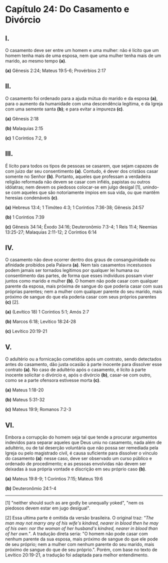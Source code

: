 # Capítulo 24: Do Casamento e Divórcio

## **I.**
O casamento deve ser entre um homem e uma mulher: não é lícito que um homem tenha mais de uma esposa, nem que uma mulher tenha mais de um marido, ao mesmo tempo **(a)**.

**(a)** Gênesis 2:24; Mateus 19:5-6; Provérbios 2:17

## **II.**
O casamento foi ordenado para a ajuda mútua do marido e da esposa **(a)**, para o aumento da humanidade com uma descendência legítima, e da Igreja com uma semente santa **(b)**; e para evitar a impureza **(c)**.

**(a)** Gênesis 2:18

**(b)** Malaquias 2:15

**(c)** 1 Coríntios 7:2, 9

## **III.**
É lícito para todos os tipos de pessoas se casarem, que sejam capazes de com juizo dar seu consentimento **(a)**. Contudo, é dever dos cristãos casar somente no Senhor **(b)**. Portanto, aqueles que professam a verdadeira religião reformada não devem se casar com infiéis, papistas ou outros idólatras; nem devem os piedosos colocar-se em julgo desigal [1], unindo-se com aqueles que são notoriamente ímpios em sua vida, ou que mantêm heresias condenáveis **(c)**.

**(a)** Hebreus 13:4; 1 Timóteo 4:3; 1 Coríntios 7:36-38; Gênesis 24:57

**(b)** 1 Coríntios 7:39

**(c)** Gênesis 34:14; Êxodo 34:16; Deuteronômio 7:3-4; 1 Reis 11:4; Neemias 13:25-27; Malaquias 2:11-12; 2 Coríntios 6:14

## **IV.**
O casamento não deve ocorrer dentro dos graus de consanguinidade ou afinidade proibidos pela Palavra **(a)**. Nem tais casamentos incestuosos podem jamais ser tornados legítimos por qualquer lei humana ou consentimento das partes, de forma que esses indivíduos possam viver juntos como marido e mulher **(b)**. O homem não pode casar com qualquer parente da esposa, mais próxima de sangue do que poderia casar com suas próprias parentes; nem a mulher com qualquer parente do seu marido, mais próximo de sangue do que ela poderia casar com seus próprios parentes **(c)** [2].

**(a)** (Levítico 18) 1 Coríntios 5:1; Amós 2:7

**(b)** Marcos 6:18; Levítico 18:24-28

**(c)** Levítico 20:19-21

## **V.**
O adultério ou a fornicação cometidos após um contrato, sendo detectados antes do casamento, dão justa ocasião à parte inocente para dissolver esse contrato **(a)**. No caso de adultério após o casamento, é lícito à parte inocente solicitar o divórcio e, após o divórcio **(b)**, casar-se com outro, como se a parte ofensora estivesse morta **(c)**.

**(a)** Mateus 1:18-20

**(b)** Mateus 5:31-32

**(c)** Mateus 19:9; Romanos 7:2-3

## **VI.**
Embora a corrupção do homem seja tal que tende a procurar argumentos indevidos para separar aqueles que Deus uniu no casamento, nada além de adultério, ou de tal deserção voluntária que não possa ser remediada pela Igreja ou pelo magistrado civil, é causa suficiente para dissolver o vínculo do casamento **(a)**: nesse caso, deve ser observado um curso público e ordenado de procedimento; e as pessoas envolvidas não devem ser deixadas à sua própria vontade e discrição em seu próprio caso **(b)**.

**(a)** Mateus 19:8-9; 1 Coríntios 7:15; Mateus 19:6

**(b)** Deuteronômio 24:1-4

---

[1] "neither should such as are godly be unequally yoked", "nem os piedosos devem estar em jugo desigual".

[2] Essa ultima parte é omitida da versão brasileira. O original traz: *"The man may not marry any of his wife's kindred, nearer in blood then he may of his own: nor the woman of her husband's kindred, nearer in blood than of her own."*. A tradução direta seria: "O homem não pode casar com nenhum parente da sua esposa, mais próximo de sangue do que ele pode de seu próprio; nem a mulher com nenhum parente do seu marido, mais próximo de sangue do que de seu próprio.". Porém, com base no texto de Levítico 20:19-21, a tradução foi adaptada para melhor entendimento.
